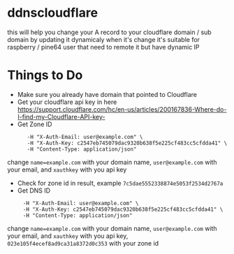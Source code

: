 # ddnscloudflare
this will help you change your A record to your cloudflare domain / sub domain by updating it dynamicaly when it's change
it's suitable for raspberry / pine64 user that need to remote it but have dynamic IP

# Things to Do
+ Make sure you already have domain that pointed to Cloudflare
+ Get your cloudflare api key in here
  https://support.cloudflare.com/hc/en-us/articles/200167836-Where-do-I-find-my-Cloudflare-API-key-
+ Get Zone ID
  ```  curl -X GET "https://api.cloudflare.com/client/v4/zones?   name=example.com&status=active&page=1&per_page=20&order=status&direction=desc&match=all" \
     -H "X-Auth-Email: user@example.com" \
     -H "X-Auth-Key: c2547eb745079dac9320b638f5e225cf483cc5cfdda41" \
     -H "Content-Type: application/json"
     ```
change `name=example.com` with your domain name, `user@example.com` with your email, and `xauthkey` with you api key
+ Check for zone id in result, example `7c5dae5552338874e5053f2534d2767a`
+ Get DNS ID
```  curl -X GET "https://api.cloudflare.com/client/v4/zones/023e105f4ecef8ad9ca31a8372d0c353/dns_records?type=A&name=example.com" \
     -H "X-Auth-Email: user@example.com" \
     -H "X-Auth-Key: c2547eb745079dac9320b638f5e225cf483cc5cfdda41" \
     -H "Content-Type: application/json"
```
change `name=example.com` with your domain name, `user@example.com` with your email, and `xauthkey` with you api key, `023e105f4ecef8ad9ca31a8372d0c353` with your zone id
